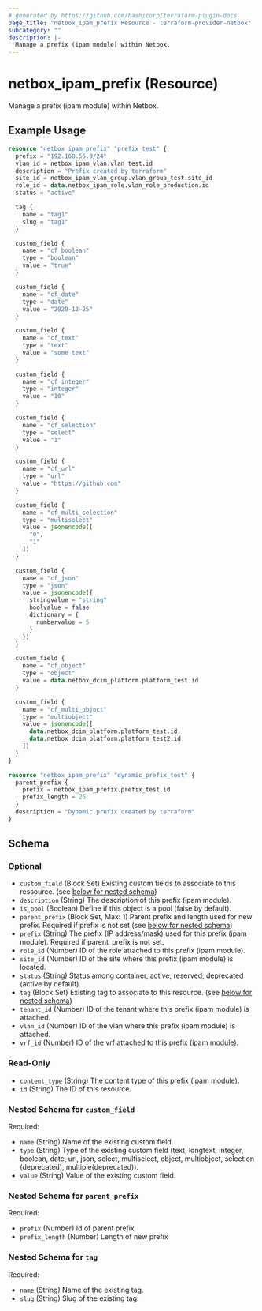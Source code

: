 ```yaml
---
# generated by https://github.com/hashicorp/terraform-plugin-docs
page_title: "netbox_ipam_prefix Resource - terraform-provider-netbox"
subcategory: ""
description: |-
  Manage a prefix (ipam module) within Netbox.
---
```


# netbox_ipam_prefix (Resource)

Manage a prefix (ipam module) within Netbox.

## Example Usage

```terraform
resource "netbox_ipam_prefix" "prefix_test" {
  prefix = "192.168.56.0/24"
  vlan_id = netbox_ipam_vlan.vlan_test.id
  description = "Prefix created by terraform"
  site_id = netbox_ipam_vlan_group.vlan_group_test.site_id
  role_id = data.netbox_ipam_role.vlan_role_production.id
  status = "active"

  tag {
    name = "tag1"
    slug = "tag1"
  }

  custom_field {
    name = "cf_boolean"
    type = "boolean"
    value = "true"
  }

  custom_field {
    name = "cf_date"
    type = "date"
    value = "2020-12-25"
  }

  custom_field {
    name = "cf_text"
    type = "text"
    value = "some text"
  }

  custom_field {
    name = "cf_integer"
    type = "integer"
    value = "10"
  }

  custom_field {
    name = "cf_selection"
    type = "select"
    value = "1"
  }

  custom_field {
    name = "cf_url"
    type = "url"
    value = "https://github.com"
  }

  custom_field {
    name = "cf_multi_selection"
    type = "multiselect"
    value = jsonencode([
      "0",
      "1"
    ])
  }

  custom_field {
    name = "cf_json"
    type = "json"
    value = jsonencode({
      stringvalue = "string"
      boolvalue = false
      dictionary = {
        numbervalue = 5
      }
    })
  }

  custom_field {
    name = "cf_object"
    type = "object"
    value = data.netbox_dcim_platform.platform_test.id
  }

  custom_field {
    name = "cf_multi_object"
    type = "multiobject"
    value = jsonencode([
      data.netbox_dcim_platform.platform_test.id,
      data.netbox_dcim_platform.platform_test2.id
    ])
  }
}

resource "netbox_ipam_prefix" "dynamic_prefix_test" {
  parent_prefix {
    prefix = netbox_ipam_prefix.prefix_test.id
    prefix_length = 26
  } 
  description = "Dynamic prefix created by terraform"
}
```

<!-- schema generated by tfplugindocs -->
## Schema

### Optional

- `custom_field` (Block Set) Existing custom fields to associate to this ressource. (see [below for nested schema](#nestedblock--custom_field))
- `description` (String) The description of this prefix (ipam module).
- `is_pool` (Boolean) Define if this object is a pool (false by default).
- `parent_prefix` (Block Set, Max: 1) Parent prefix and length used for new prefix. Required if prefix is not set (see [below for nested schema](#nestedblock--parent_prefix))
- `prefix` (String) The prefix (IP address/mask) used for this prefix (ipam module). Required if parent_prefix is not set.
- `role_id` (Number) ID of the role attached to this prefix (ipam module).
- `site_id` (Number) ID of the site where this prefix (ipam module) is located.
- `status` (String) Status among container, active, reserved, deprecated (active by default).
- `tag` (Block Set) Existing tag to associate to this resource. (see [below for nested schema](#nestedblock--tag))
- `tenant_id` (Number) ID of the tenant where this prefix (ipam module) is attached.
- `vlan_id` (Number) ID of the vlan where this prefix (ipam module) is attached.
- `vrf_id` (Number) ID of the vrf attached to this prefix (ipam module).

### Read-Only

- `content_type` (String) The content type of this prefix (ipam module).
- `id` (String) The ID of this resource.

<a id="nestedblock--custom_field"></a>
### Nested Schema for `custom_field`

Required:

- `name` (String) Name of the existing custom field.
- `type` (String) Type of the existing custom field (text, longtext, integer, boolean, date, url, json, select, multiselect, object, multiobject, selection (deprecated), multiple(deprecated)).
- `value` (String) Value of the existing custom field.


<a id="nestedblock--parent_prefix"></a>
### Nested Schema for `parent_prefix`

Required:

- `prefix` (Number) Id of parent prefix
- `prefix_length` (Number) Length of new prefix


<a id="nestedblock--tag"></a>
### Nested Schema for `tag`

Required:

- `name` (String) Name of the existing tag.
- `slug` (String) Slug of the existing tag.


